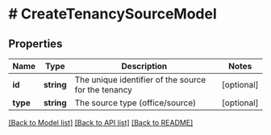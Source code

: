 # # CreateTenancySourceModel

## Properties

Name | Type | Description | Notes
------------ | ------------- | ------------- | -------------
**id** | **string** | The unique identifier of the source for the tenancy | [optional]
**type** | **string** | The source type (office/source) | [optional]

[[Back to Model list]](../../README.md#models) [[Back to API list]](../../README.md#endpoints) [[Back to README]](../../README.md)
